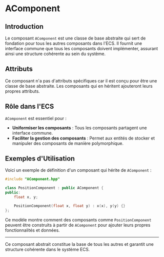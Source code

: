 # AComponent

## Introduction

Le composant `AComponent` est une classe de base abstraite qui sert de fondation pour tous les autres composants dans l'ECS. Il fournit une interface commune que tous les composants doivent implémenter, assurant ainsi une structure cohérente au sein du système.

## Attributs

Ce composant n'a pas d'attributs spécifiques car il est conçu pour être une classe de base abstraite. Les composants qui en héritent ajouteront leurs propres attributs.

## Rôle dans l'ECS

`AComponent` est essentiel pour :

- **Uniformiser les composants** : Tous les composants partagent une interface commune.
- **Faciliter la gestion des composants** : Permet aux entités de stocker et manipuler des composants de manière polymorphique.

## Exemples d'Utilisation

Voici un exemple de définition d'un composant qui hérite de `AComponent` :

```cpp
#include "AComponent.hpp"

class PositionComponent : public AComponent {
public:
    float x, y;

    PositionComponent(float x, float y) : x(x), y(y) {}
};
```

Ce modèle montre comment des composants comme `PositionComponent` peuvent être construits à partir de `AComponent` pour ajouter leurs propres fonctionnalités et données.

---

Ce composant abstrait constitue la base de tous les autres et garantit une structure cohérente dans le système ECS.


